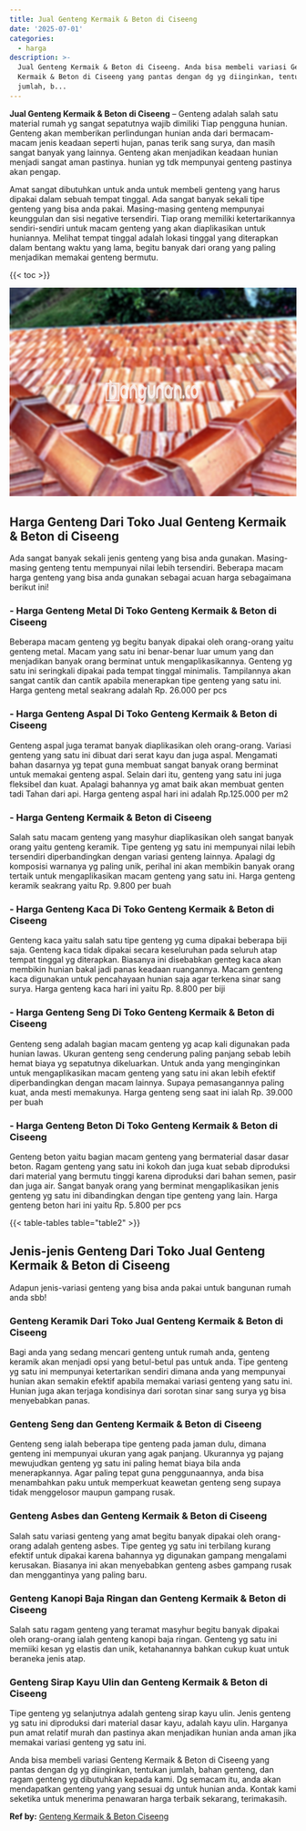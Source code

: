 ```yaml
---
title: Jual Genteng Kermaik & Beton di Ciseeng
date: '2025-07-01'
categories:
  - harga
description: >-
  Jual Genteng Kermaik & Beton di Ciseeng. Anda bisa membeli variasi Genteng
  Kermaik & Beton di Ciseeng yang pantas dengan dg yg diinginkan, tentukan
  jumlah, b...
---
```


**Jual Genteng Kermaik & Beton di Ciseeng** – Genteng adalah salah satu material rumah yg sangat sepatutnya wajib dimiliki Tiap pengguna hunian. Genteng akan memberikan perlindungan hunian anda dari bermacam-macam jenis keadaan seperti hujan, panas terik sang surya, dan masih sangat banyak yang lainnya. Genteng akan menjadikan keadaan hunian menjadi sangat aman pastinya. hunian yg tdk mempunyai genteng pastinya akan pengap.

Amat sangat dibutuhkan untuk anda untuk membeli genteng yang harus dipakai dalam sebuah tempat tinggal. Ada sangat banyak sekali tipe genteng yang bisa anda pakai. Masing-masing genteng mempunyai keunggulan dan sisi negative tersendiri. Tiap orang memiliki ketertarikannya sendiri-sendiri untuk macam genteng yang akan diaplikasikan untuk huniannya. Melihat tempat tinggal adalah lokasi tinggal yang diterapkan dalam bentang waktu yang lama, begitu banyak dari orang yang paling menjadikan memakai genteng bermutu.

{{< toc >}}

![Jual Genteng Kermaik & Beton di Ciseeng](/images/genteng-minimalis-murah29.png)

## Harga Genteng Dari Toko Jual Genteng Kermaik & Beton di Ciseeng

Ada sangat banyak sekali jenis genteng yang bisa anda gunakan. Masing-masing genteng tentu mempunyai nilai lebih tersendiri. Beberapa macam harga genteng yang bisa anda gunakan sebagai acuan harga sebagaimana berikut ini!

### \- Harga Genteng Metal Di Toko Genteng Kermaik & Beton di Ciseeng

Beberapa macam genteng yg begitu banyak dipakai oleh orang-orang yaitu genteng metal. Macam yang satu ini benar-benar luar umum yang dan menjadikan banyak orang berminat untuk mengaplikasikannya. Genteng yg satu ini seringkali dipakai pada tempat tinggal minimalis. Tampilannya akan sangat cantik dan cantik apabila menerapkan tipe genteng yang satu ini. Harga genteng metal seakrang adalah Rp. 26.000 per pcs

### \- Harga Genteng Aspal Di Toko Genteng Kermaik & Beton di Ciseeng

Genteng aspal juga teramat banyak diaplikasikan oleh orang-orang. Variasi genteng yang satu ini dibuat dari serat kayu dan juga aspal. Mengamati bahan dasarnya yg tepat guna membuat sangat banyak orang berminat untuk memakai genteng aspal. Selain dari itu, genteng yang satu ini juga fleksibel dan kuat. Apalagi bahannya yg amat baik akan membuat genten tadi Tahan dari api. Harga genteng aspal hari ini adalah Rp.125.000 per m2

### \- Harga Genteng Kermaik & Beton di Ciseeng

Salah satu macam genteng yang masyhur diaplikasikan oleh sangat banyak orang yaitu genteng keramik. Tipe genteng yg satu ini mempunyai nilai lebih tersendiri diperbandingkan dengan variasi genteng lainnya. Apalagi dg komposisi warnanya yg paling unik, perihal ini akan membikin banyak orang tertaik untuk mengaplikasikan macam genteng yang satu ini. Harga genteng keramik seakrang yaitu Rp. 9.800 per buah

### \- Harga Genteng Kaca Di Toko Genteng Kermaik & Beton di Ciseeng

Genteng kaca yaitu salah satu tipe genteng yg cuma dipakai beberapa biji saja. Genteng kaca tidak dipakai secara keseluruhan pada seluruh atap tempat tinggal yg diterapkan. Biasanya ini disebabkan genteg kaca akan membikin hunian bakal jadi panas keadaan ruangannya. Macam genteng kaca digunakan untuk pencahayaan hunian saja agar terkena sinar sang surya. Harga genteng kaca hari ini yaitu Rp. 8.800 per biji

### \- Harga Genteng Seng Di Toko Genteng Kermaik & Beton di Ciseeng

Genteng seng adalah bagian macam genteng yg acap kali digunakan pada hunian lawas. Ukuran genteng seng cenderung paling panjang sebab lebih hemat biaya yg sepatutnya dikeluarkan. Untuk anda yang menginginkan untuk mengaplikasikan macam genteng yang satu ini akan lebih efektif diperbandingkan dengan macam lainnya. Supaya pemasangannya paling kuat, anda mesti memakunya. Harga genteng seng saat ini ialah Rp. 39.000 per buah

### \- Harga Genteng Beton Di Toko Genteng Kermaik & Beton di Ciseeng

Genteng beton yaitu bagian macam genteng yang bermaterial dasar dasar beton. Ragam genteng yang satu ini kokoh dan juga kuat sebab diproduksi dari material yang bermutu tinggi karena diproduksi dari bahan semen, pasir dan juga air. Sangat banyak orang yang berminat mengaplikasikan jenis genteng yg satu ini dibandingkan dengan tipe genteng yang lain. Harga genteng beton hari ini yaitu Rp. 5.800 per pcs

{{< table-tables table="table2" >}}

## Jenis-jenis Genteng Dari Toko Jual Genteng Kermaik & Beton di Ciseeng

Adapun jenis-variasi genteng yang bisa anda pakai untuk bangunan rumah anda sbb!

### Genteng Keramik Dari Toko Jual Genteng Kermaik & Beton di Ciseeng

Bagi anda yang sedang mencari genteng untuk rumah anda, genteng keramik akan menjadi opsi yang betul-betul pas untuk anda. Tipe genteng yg satu ini mempunyai ketertarikan sendiri dimana anda yang mempunyai hunian akan semakin efektif apabila memakai variasi genteng yang satu ini. Hunian juga akan terjaga kondisinya dari sorotan sinar sang surya yg bisa menyebabkan panas.

### Genteng Seng dan Genteng Kermaik & Beton di Ciseeng

Genteng seng ialah beberapa tipe genteng pada jaman dulu, dimana genteng ini mempunyai ukuran yang agak panjang. Ukurannya yg pajang mewujudkan genteng yg satu ini paling hemat biaya bila anda menerapkannya. Agar paling tepat guna penggunaannya, anda bisa menambahkan paku untuk memperkuat keawetan genteng seng supaya tidak menggelosor maupun gampang rusak.

### Genteng Asbes dan Genteng Kermaik & Beton di Ciseeng

Salah satu variasi genteng yang amat begitu banyak dipakai oleh orang-orang adalah genteng asbes. Tipe genteg yg satu ini terbilang kurang efektif untuk dipakai karena bahannya yg digunakan gampang mengalami kerusakan. Biasanya ini akan menyebabkan genteng asbes gampang rusak dan menggantinya yang paling baru.

### Genteng Kanopi Baja Ringan dan Genteng Kermaik & Beton di Ciseeng

Salah satu ragam genteng yang teramat masyhur begitu banyak dipakai oleh orang-orang ialah genteng kanopi baja ringan. Genteng yg satu ini memiiki kesan yg elastis dan unik, ketahanannya bahkan cukup kuat untuk beraneka jenis atap.

### Genteng Sirap Kayu Ulin dan Genteng Kermaik & Beton di Ciseeng

Tipe genteng yg selanjutnya adalah genteng sirap kayu ulin. Jenis genteng yg satu ini diproduksi dari material dasar kayu, adalah kayu ulin. Harganya pun amat relatif murah dan pastinya akan menjadikan hunian anda aman jika memakai variasi genteng yg satu ini.

Anda bisa membeli variasi Genteng Kermaik & Beton di Ciseeng yang pantas dengan dg yg diinginkan, tentukan jumlah, bahan genteng, dan ragam genteng yg dibutuhkan kepada kami. Dg semacam itu, anda akan mendapatkan genteng yang yang sesuai dg untuk hunian anda. Kontak kami seketika untuk menerima penawaran harga terbaik sekarang, terimakasih.

**Ref by:**  [Genteng Kermaik & Beton  Ciseeng](https://id.wikipedia.org/wiki/Genteng)
